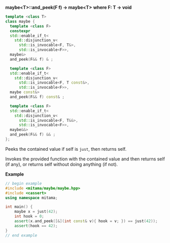 **maybe&lt;T&gt;::and_peek(F f) -> maybe&lt;T&gt;**
**where F: T -> void**

```cpp
template <class T>
class maybe {
  template <class F>
  constexpr
  std::enable_if_t<
    std::disjunction_v<
      std::is_invocable<F, T&>,
      std::is_invocable<F>>,
  maybe&>
  and_peek(F&& f) & ;

  template <class F>
  std::enable_if_t<
    std::disjunction_v<
      std::is_invocable<F, T const&>,
      std::is_invocable<F>>,
  maybe const&>
  and_peek(F&& f) const& ;

  template <class F>
  std::enable_if_t<
    std::disjunction_v<
      std::is_invocable<F, T&&>,
      std::is_invocable<F>>,
  maybe&&>
  and_peek(F&& f) && ;
};
```

Peeks the contained value if self is `just`, then returns self.

Invokes the provided function with the contained value and then returns self (if any), or returns self without doing anything (if not).

**Example**

```cpp
// begin example
#include <mitama/maybe/maybe.hpp>
#include <cassert>
using namespace mitama;

int main() {
    maybe x = just(42);
    int hook = 0;
    assert(x.and_peek([&](int const& v){ hook = v; }) == just(42));
    assert(hook == 42);
}
// end example
```
